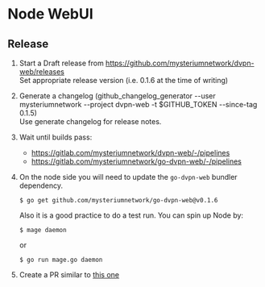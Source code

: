 # Node WebUI

## Release

1. Start a Draft release from https://github.com/mysteriumnetwork/dvpn-web/releases  
Set appropriate release version (i.e. 0.1.6 at the time of writing)

2. Generate a changelog (github_changelog_generator --user mysteriumnetwork --project dvpn-web -t $GITHUB_TOKEN --since-tag 0.1.5)  
Use generate changelog for release notes.

3. Wait until builds pass:  
    - https://gitlab.com/mysteriumnetwork/dvpn-web/-/pipelines
    - https://gitlab.com/mysteriumnetwork/go-dvpn-web/-/pipelines

4. On the node side you will need to update the `go-dvpn-web` bundler dependency. 
    ```console
    $ go get github.com/mysteriumnetwork/go-dvpn-web@v0.1.6
    ```
    
    Also it is a good practice to do a test run. You can spin up Node by:  
    ```console
    $ mage daemon
    ```
    
    or 
    
    ```console
    $ go run mage.go daemon
    ```

5. Create a PR similar to [this one](https://github.com/mysteriumnetwork/node/pull/2720) 
